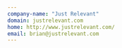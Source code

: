 ```yaml
---
company-name: "Just Relevant"
domain: justrelevant.com
home: http://www.justrelevant.com/
email: brian@justrelevant.com
---
```




